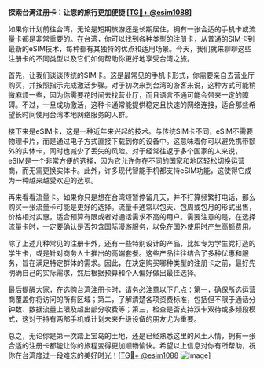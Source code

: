 **探索台湾注册卡：让您的旅行更加便捷 [[TG💪+ @esim1088](https://t.me/s/esim1088)]**

如果你计划前往台湾，无论是短期旅游还是长期居住，拥有一张合适的手机卡或流量卡都是非常重要的。在台湾，你可以找到各种类型的注册卡，从普通的SIM卡到最新的eSIM技术，每种都有其独特的优点和适用场景。今天，我们就来聊聊这些注册卡的不同类型以及它们如何帮助你更好地享受台湾之旅。

首先，让我们谈谈传统的SIM卡。这是最常见的手机卡形式，你需要亲自去营业厅购买，并按照指示完成激活步骤。对于初次来到台湾的游客来说，这种方式可能稍微麻烦一些，因为你需要花时间去找营业厅，而且语言不通可能会带来一定的障碍。不过，一旦成功激活，这种卡通常能提供稳定且快速的网络连接，适合那些希望长时间使用台湾本地网络服务的人群。

接下来是eSIM卡，这是一种近年来兴起的技术。与传统SIM卡不同，eSIM不需要物理卡片，而是通过电子方式直接下载到你的设备中。这意味着你可以避免携带额外的实体卡，同时也减少了丢失的风险。对于经常往返于多个国家的人来说，eSIM是一个非常方便的选择，因为它允许你在不同的国家和地区轻松切换运营商，而无需更换实体卡。此外，许多现代智能手机都支持eSIM功能，这使得它成为一种越来越受欢迎的选项。

再来看看流量卡。如果你只是想在台湾短暂停留几天，并不打算频繁打电话，那么购买一张流量卡可能是更好的选择。流量卡通常以包天、包周或包月的形式出售，价格相对实惠，适合预算有限或者对通话需求不高的用户。需要注意的是，在选择流量卡时，一定要确认是否包含国际漫游服务，以免在国外使用时产生高额费用。

除了上述几种常见的注册卡外，还有一些特别设计的产品，比如专为学生党打造的学生卡，或是针对商务人士推出的高端套餐。这些产品往往结合了多种优惠和服务，旨在满足特定群体的需求。因此，在决定购买哪种类型的注册卡之前，最好先明确自己的实际需求，然后根据预算和个人偏好做出最佳选择。

最后提醒大家，在选购台湾注册卡时，请务必注意以下几点：第一，确保所选运营商覆盖你将访问的所有区域；第二，了解清楚各项资费标准，包括但不限于通话分钟数、数据流量上限及超出部分收费等；第三，检查是否支持双卡双待或多频段模式，这对于持有两部手机或计划未来升级设备的朋友尤为重要。

总之，无论你是第一次踏上宝岛的土地，还是已经熟悉这里的风土人情，拥有一张合适的注册卡都能让你的旅程变得更加顺畅愉快。希望以上信息对你有所帮助，祝你在台湾度过一段难忘的美好时光！[[TG💪+ @esim1088](https://t.me/s/esim1088) ![Image](https://i.postimg.cc/4NQfJmqS/Snipaste-2025-05-13-00-14-12.png)]